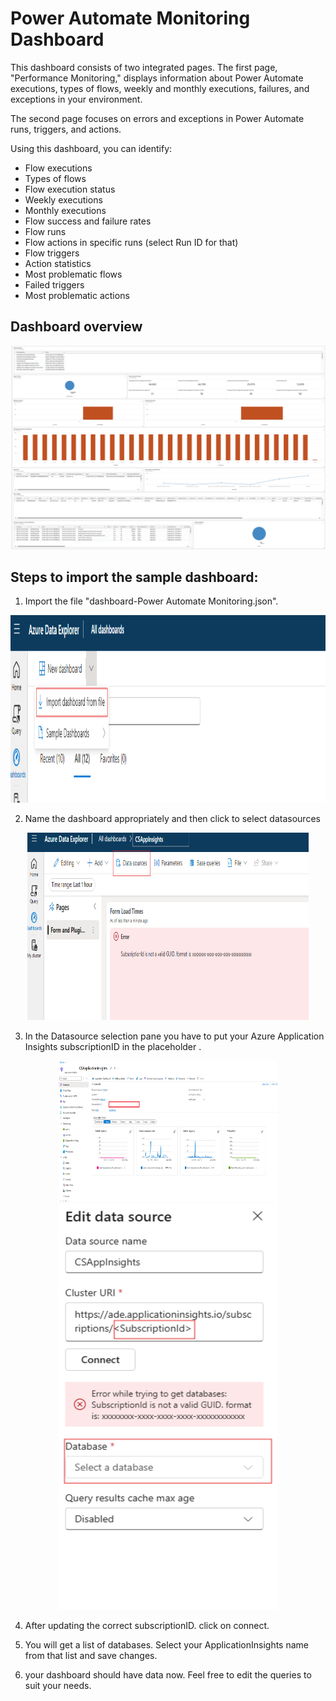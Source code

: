 # Power Automate Monitoring Dashboard
This dashboard consists of two integrated pages. The first page, "Performance Monitoring," displays information about Power Automate executions, types of flows, weekly and monthly executions, failures, and exceptions in your environment.

The second page focuses on errors and exceptions in Power Automate runs, triggers, and actions.

Using this dashboard, you can identify:

- Flow executions
- Types of flows
- Flow execution status
- Weekly executions
- Monthly executions
- Flow success and failure rates
- Flow runs
- Flow actions in specific runs (select Run ID for that)
- Flow triggers
- Action statistics
- Most problematic flows
- Failed triggers
- Most problematic actions

## Dashboard overview

<div align=center><img src="./img/Dashboard.png"></div>

## Steps to import the sample dashboard:
  1. Import the file "dashboard-Power Automate Monitoring.json".
  
  <div align=center><img src="./img/ImportDashboard.png" width="600" height="300"></div>

  2. Name the dashboard appropriately and then click to select datasources
  
  <div align=center><img src="./img/Datasources.png" width="450" height="300"></div>
  
  3. In the Datasource selection pane you have to put your Azure Application Insights subscriptionID in the placeholder .
  
  <div align=center><img src="./img/SubscriptionId.png" width="350" height="225"></div>
  <div align=center><img src="./img/SubscriptionIdAndDatasource.png" width="350" height="650"></div>

  4. After updating the correct subscriptionID. click on connect.

  5. You will get a list of databases. Select your ApplicationInsights name from that list and save changes.

  6. your dashboard should have data now. Feel free to edit the queries to suit your needs. 
